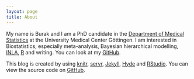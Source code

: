 ```yaml
---
layout: page
title: About
---
```



My name is Burak and I am a PhD candidate in the [Department of Medical Statistics](http://www.ams.med.uni-goettingen.de/friede-en.shtml) at the University Medical Center Göttingen. I am interested in Biostatistics, especially meta-analysis, Bayesian hierarchical modelling, [INLA](http://www.r-inla.org/home), [R](https://www.r-project.org) and writing. You can look at my [GitHub](https://github.com/gunhanb/). 

This blog is created by using [knitr](http://yihui.name/knitr/),  [servr](https://github.com/yihui/servr), 
[Jekyll](https://jekyllrb.com/), [Hyde](http://hyde.getpoole.com) and [RStudio](http://rstudio.com).
You can view the source code on [GitHub](https://github.com/gunhanb/blog).
